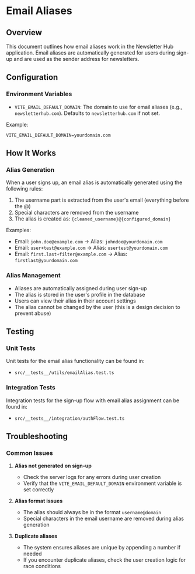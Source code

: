 # Email Aliases

## Overview

This document outlines how email aliases work in the Newsletter Hub application. Email aliases are automatically generated for users during sign-up and are used as the sender address for newsletters.

## Configuration

### Environment Variables

- `VITE_EMAIL_DEFAULT_DOMAIN`: The domain to use for email aliases (e.g., `newsletterhub.com`). Defaults to `newsletterhub.com` if not set.

Example:
```
VITE_EMAIL_DEFAULT_DOMAIN=yourdomain.com
```

## How It Works

### Alias Generation

When a user signs up, an email alias is automatically generated using the following rules:
1. The username part is extracted from the user's email (everything before the @)
2. Special characters are removed from the username
3. The alias is created as: `{cleaned_username}@{configured_domain}`

Examples:
- Email: `john.doe@example.com` → Alias: `johndoe@yourdomain.com`
- Email: `user+test@example.com` → Alias: `usertest@yourdomain.com`
- Email: `first.last+filter@example.com` → Alias: `firstlast@yourdomain.com`

### Alias Management

- Aliases are automatically assigned during user sign-up
- The alias is stored in the user's profile in the database
- Users can view their alias in their account settings
- The alias cannot be changed by the user (this is a design decision to prevent abuse)

## Testing

### Unit Tests

Unit tests for the email alias functionality can be found in:
- `src/__tests__/utils/emailAlias.test.ts`

### Integration Tests

Integration tests for the sign-up flow with email alias assignment can be found in:
- `src/__tests__/integration/authFlow.test.ts`

## Troubleshooting

### Common Issues

1. **Alias not generated on sign-up**
   - Check the server logs for any errors during user creation
   - Verify that the `VITE_EMAIL_DEFAULT_DOMAIN` environment variable is set correctly

2. **Alias format issues**
   - The alias should always be in the format `username@domain`
   - Special characters in the email username are removed during alias generation

3. **Duplicate aliases**
   - The system ensures aliases are unique by appending a number if needed
   - If you encounter duplicate aliases, check the user creation logic for race conditions

